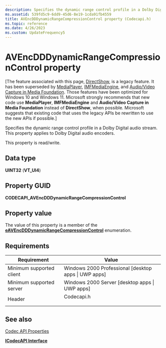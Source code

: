 ```yaml
---
description: Specifies the dynamic range control profile in a Dolby Digital audio stream. This property applies to Dolby Digital audio encoders.
ms.assetid: 539fd5c9-6dd9-45d6-8e19-1cda91fb4559
title: AVEncDDDynamicRangeCompressionControl property (Codecapi.h)
ms.topic: reference
ms.date: 4/26/2023
ms.custom: UpdateFrequency5
---
```


# AVEncDDDynamicRangeCompressionControl property

\[The feature associated with this page, [DirectShow](/windows/win32/directshow/directshow), is a legacy feature. It has been superseded by [MediaPlayer](/uwp/api/Windows.Media.Playback.MediaPlayer), [IMFMediaEngine](/windows/win32/api/mfmediaengine/nn-mfmediaengine-imfmediaengine), and [Audio/Video Capture in Media Foundation](windows/win32/medfound/audio-video-capture-in-media-foundation). Those features have been optimized for Windows 10 and Windows 11. Microsoft strongly recommends that new code use **MediaPlayer**, **IMFMediaEngine** and **Audio/Video Capture in Media Foundation** instead of **DirectShow**, when possible. Microsoft suggests that existing code that uses the legacy APIs be rewritten to use the new APIs if possible.\]

Specifies the dynamic range control profile in a Dolby Digital audio stream. This property applies to Dolby Digital audio encoders.

This property is read/write.

## Data type

**UINT32** (**VT\_UI4**)

## Property GUID

**CODECAPI\_AVEncDDDynamicRangeCompressionControl**

## Property value

The value of this property is a member of the [**eAVEncDDDynamicRangeCompressionControl**](/windows/win32/api/codecapi/ne-codecapi-eavencdddynamicrangecompressioncontrol) enumeration.

## Requirements



| Requirement | Value |
|-------------------------------------|---------------------------------------------------------------------------------------|
| Minimum supported client<br/> | Windows 2000 Professional \[desktop apps \| UWP apps\]<br/>                     |
| Minimum supported server<br/> | Windows 2000 Server \[desktop apps \| UWP apps\]<br/>                           |
| Header<br/>                   | <dl> <dt>Codecapi.h</dt> </dl> |



## See also

<dl> <dt>

[Codec API Properties](codec-api-properties.md)
</dt> <dt>

[**ICodecAPI Interface**](/windows/desktop/api/Strmif/nn-strmif-icodecapi)
</dt> </dl>

 


